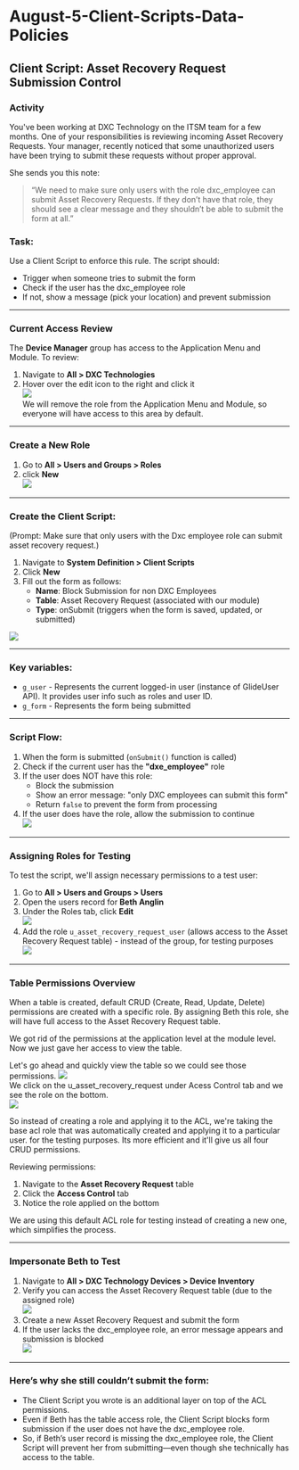 # August-5-Client-Scripts-Data-Policies

## Client Script: Asset Recovery Request Submission Control
### **Activity**<br>
You've been working at DXC Technology on the ITSM team for a few months. One of your responsibilities is reviewing incoming Asset Recovery Requests. Your manager, recently noticed that some unauthorized users have been trying to submit these requests without proper approval. <br>

She sends you this note:<br>
> “We need to make sure only users with the role dxc_employee can submit Asset Recovery Requests. If they don’t have that role, they should see a clear message and they shouldn’t be able to submit the form at all.”

###  **Task**:<br>
Use a Client Script to enforce this rule. The script should:<br>
- Trigger when someone tries to submit the form
- Check if the user has the dxc_employee role
- If not, show a message (pick your location) and prevent submission
---
###  **Current Access Review**
The **Device Manager** group has access to the Application Menu and Module. To review: <br>
1. Navigate to **All > DXC Technologies**
2. Hover over the edit icon to the right and click it <br>
![](https://github.com/CodeWithLuwam/August-5-Client-Scripts-Data-Policies/blob/main/Images/Hover%20Over%20the%20Edit%20Icon%20and%20Click%20It.png?raw=true) <br>
We will remove the role from the Application Menu and Module, so everyone will have access to this area by default.

---
###  **Create a New Role** <br>
1. Go to **All > Users and Groups > Roles** <br>
2. click **New** <br>
![](https://github.com/CodeWithLuwam/August-5-Client-Scripts-Data-Policies/blob/main/Images/New%20Role%20DXC%20Employee.png?raw=true) <br>

---

### **Create the Client Script**: <br>
(Prompt: Make sure that only users with the Dxc employee role can submit asset recovery request.)
1. Navigate to **System Definition > Client Scripts** <br>
2. Click **New** <br>
3. Fill out the form as follows:
    - **Name**: Block Submission for non DXC Employees
    - **Table**: Asset Recovery Request (associated with our module)
    - **Type**: onSubmit (triggers when the form is saved, updated, or submitted)

  ![](https://github.com/CodeWithLuwam/August-5-Client-Scripts-Data-Policies/blob/main/Images/Client%20Script%20New%20Record%20Name%20Table%20UI%20Type%20Type%202.png?raw=true) <br>

---

### **Key variables**: <br>
- `g_user` - Represents the current logged-in user (instance of GlideUser API). It provides user info such as roles and user ID. <br>
- `g_form` - Represents the form being submitted <br>

---

### Script Flow: <br>

1. When the form is submitted (`onSubmit()` function is called)
2. Check if the current user has the **"dxe_employee"** role
3. If the user does NOT have this role:
    - Block the submission
    - Show an error message: "only DXC employees can submit this form"
    - Return `false` to prevent the form from processing 
4. If the user does have the role, allow the submission to continue <br>
![](https://github.com/CodeWithLuwam/August-5-Client-Scripts-Data-Policies/blob/main/Images/onSubmit%20Function%20-%20Role%20Permission%20Check%20Script.png?raw=true)

---

### Assigning Roles for Testing <br>

To test the script, we'll assign necessary permissions to a test user: <br>
1. Go to **All > Users and Groups > Users** <br>
2. Open the users record for **Beth Anglin** <br>
3. Under the Roles tab, click **Edit** <br> ![](https://github.com/CodeWithLuwam/August-5-Client-Scripts-Data-Policies/blob/main/Images/Roles%20tab%20inside%20Users%20record.png?raw=true) <br>
4. Add the role `u_asset_recovery_request_user` (allows access to the Asset Recovery Request table)  - instead of the group, for testing purposes <br>
![](https://github.com/CodeWithLuwam/August-5-Client-Scripts-Data-Policies/blob/main/Images/User%20Role%20Edit%20Members.png?raw=true) <br>

---
### Table Permissions Overview <br>

When a table is created, default CRUD (Create, Read, Update, Delete) permissions are created with a specific role.
By assigning Beth this role, she will have full access to the Asset Recovery Request table.

We got rid of the permissions at the application level at the module level. Now we just gave her access to view the table.

Let's go ahead and quickly view the table so we could see those permissions.
![](https://github.com/CodeWithLuwam/August-5-Client-Scripts-Data-Policies/blob/main/Images/Asset%20Recovery%20Request%20table.png?raw=true) <br>
We click on the u_asset_recovery_request under Acess Control tab and we see the role on the bottom. <br>
![](https://github.com/CodeWithLuwam/August-5-Client-Scripts-Data-Policies/blob/main/Images/Role%20in%20Asset%20Recovery%20Request.png?raw=true) <br>

So instead of creating a role and applying it to the ACL, we're taking the base acl role that was automatically created and applying it to a particular user. for the testing purposes. Its more efficient and it'll give us all four CRUD permissions.

Reviewing permissions:
1. Navigate to the **Asset Recovery Request** table
2. Click the **Access Control** tab
3. Notice the role applied on the bottom

We are using this default ACL role for testing instead of creating a new one, which simplifies the process.

---

### Impersonate Beth to Test <br>
1. Navigate to **All > DXC Technology Devices > Device Inventory** <br>
2. Verify you can access the Asset Recovery Request table (due to the assigned role)<br>
![](https://github.com/CodeWithLuwam/August-5-Client-Scripts-Data-Policies/blob/main/Images/Impersonate%20User%20to%20View%20Asset%20Recovery%20Request%20table.png?raw=true) <br>
3. Create a new Asset Recovery Request and submit the form <br>
4. If the user lacks the dxc_employee role, an error message appears and submission is blocked <br>
![](https://github.com/CodeWithLuwam/August-5-Client-Scripts-Data-Policies/blob/main/Images/onSubmit%20Error%20Message.png?raw=true) <br>

---
### Here’s why she still couldn’t submit the form: <br>
- The Client Script you wrote is an additional layer on top of the ACL permissions.
- Even if Beth has the table access role, the Client Script blocks form submission if the user does not have the dxc_employee role.
- So, if Beth’s user record is missing the dxc_employee role, the Client Script will prevent her from submitting—even though she technically has access to the table.




